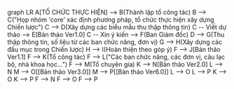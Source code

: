 graph LR
    A[TỔ CHỨC THỰC HIỆN] --> B(Thành lập tổ công tác)
    B --> C("Họp nhóm 'core' xác định phương pháp, tổ chức thực hiện xây dựng Chiến lược")
    C --> D(Xây dựng các biểu mẫu thu thập thông tin)
    C -- Viết dự thảo --> E[Bản thảo Ver1.0]
    C -- Xin ý kiến --> F(Ban Giám đốc)
    D --> G(Thu thập thông tin, số liệu từ các ban chức năng, đơn vị)
    G --> H(Xây dựng các đầu mục trong Chiến lược)
    H --> I(Hoàn thiện theo góp ý)
    F --> J[Bản thảo Ver1.1]
    F --> K(Tổ công tác)
    F --> L("Các ban chức năng, các đơn vị, câu lạc bộ, nhà khoa học...")
    F --> M(Tổ chuyên gia)
    K --> N[Bản thảo Ver2.0]
    L --> N
    M --> O[[Bản thảo Ver3.0]]
    M --> P[[Bản thảo Ver6.0]]
    L --> O
    L --> P
    K --> O
    K --> P
    F --> N
    F --> O
    F --> P
